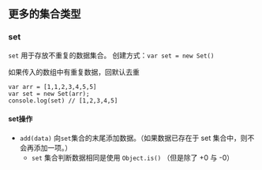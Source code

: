 ## 更多的集合类型

### set
`set` 用于存放不重复的数据集合。
创建方式：`var set = new Set()`

如果传入的数组中有重复数据，回默认去重
```
var arr = [1,1,2,3,4,5,5]
var set = new Set(arr);
console.log(set) // [1,2,3,4,5]
```

#### set操作
+ `add(data)` 向`set`集合的末尾添加数据。（如果数据已存在于 set 集合中，则不会再添加一项。）
  - `set` 集合判断数据相同是使用 `Object.is()` （但是除了 +0 与 -0）
